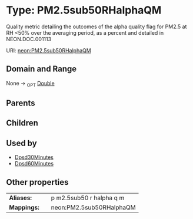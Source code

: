 
# Type: PM2.5sub50RHalphaQM


Quality metric detailing the outcomes of the alpha quality flag for PM2.5 at RH <50% over the averaging period, as a percent and detailed in NEON.DOC.001113

URI: [neon:PM2.5sub50RHalphaQM](https://data.neonscience.org/PM2.5sub50RHalphaQM)


## Domain and Range

None ->  <sub>OPT</sub> [Double](types/Double.md)

## Parents


## Children


## Used by

 * [Dpsd30Minutes](Dpsd30Minutes.md)
 * [Dpsd60Minutes](Dpsd60Minutes.md)

## Other properties

|  |  |  |
| --- | --- | --- |
| **Aliases:** | | p m2.5sub50 r halpha q m |
| **Mappings:** | | neon:PM2.5sub50RHalphaQM |

